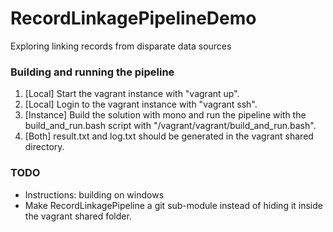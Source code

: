 # RecordLinkagePipelineDemo
Exploring linking records from disparate data sources

### Building and running the pipeline
1. [Local] Start the vagrant instance with "vagrant up".
2. [Local] Login to the vagrant instance with "vagrant ssh".
3. [Instance] Build the solution with mono and run the pipeline with the build_and_run.bash script with "/vagrant/vagrant/build_and_run.bash".
4. [Both] result.txt and log.txt should be generated in the vagrant shared directory.

### TODO
* Instructions: building on windows
* Make RecordLinkagePipeline a git sub-module instead of hiding it inside the vagrant shared folder.
